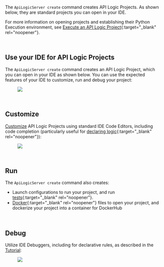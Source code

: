The `ApiLogicServer create` command creates API Logic Projects.  As shown below, they are standard projects you can open in your IDE.

For more information on opening projects and establishing their Python Execution environment, see [Execute an API Logic Project](../IDE-Execute){:target="_blank" rel="noopener"}.

&nbsp;

## Use your IDE for API Logic Projects

The `ApiLogicServer create` command creates an API Logic Project, which you can open in your IDE as shown below.  You can use the expected features of your IDE to customize, run and debug your project:

<figure><img src="https://github.com/valhuber/apilogicserver/wiki/images/generated-project.png?raw=true"></figure>

&nbsp;

## Customize

[Customize](../Tutorial/#customize-and-debug) API Logic Projects using standard IDE Code Editors, including code completion (particularly useful for [declaring logic](../Logic-Why/#code-completion){:target="_blank" rel="noopener"}):

<figure><img src="https://github.com/valhuber/apilogicserver/wiki/images/vscode/venv.png?raw=true"></figure>

&nbsp;

## Run

The `ApiLogicServer create` command also creates:

* Launch configurations to run your project, and run [tests](../Behave.md){:target="_blank" rel="noopener"}.
* [Docker](../Working-With-Docker){:target="_blank" rel="noopener"} files to open your project, and dockerize your project into a container for DockerHub

&nbsp;

## Debug

Utilize IDE Debuggers, including for declarative rules, as described in the [Tutorial](../Tutorial/#customize-and-debug):

<figure><img src="https://github.com/valhuber/ApiLogicServer/raw/main/images/docker/VSCode/nw-readme/declare-logic.png"></figure>
